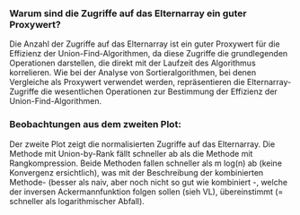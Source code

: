 ### Warum sind die Zugriffe auf das Elternarray ein guter Proxywert?

Die Anzahl der Zugriffe auf das Elternarray ist ein guter Proxywert für die Effizienz der Union-Find-Algorithmen, da diese Zugriffe die grundlegenden Operationen darstellen, die direkt mit der Laufzeit des Algorithmus korrelieren. Wie bei der Analyse von Sortieralgorithmen, bei denen Vergleiche als Proxywert verwendet werden, repräsentieren die Elternarray-Zugriffe die wesentlichen Operationen zur Bestimmung der Effizienz der Union-Find-Algorithmen.

### Beobachtungen aus dem zweiten Plot:

Der zweite Plot zeigt die normalisierten Zugriffe auf das Elternarray. Die Methode mit Union-by-Rank fällt schneller ab als die Methode mit Rangkompression. Beide Methoden fallen schneller als m log(n) ab (keine Konvergenz ersichtlich), was mit der Beschreibung der kombinierten Methode- (besser als naiv, aber noch nicht so gut wie kombiniert -, welche der inversen Ackermannfunktion folgen sollen (sieh VL), übereinstimmt (= schneller als logarithmischer Abfall).
 